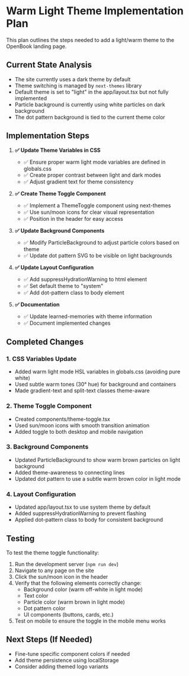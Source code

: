 # Warm Light Theme Implementation Plan

This plan outlines the steps needed to add a light/warm theme to the OpenBook landing page.

## Current State Analysis

- The site currently uses a dark theme by default
- Theme switching is managed by `next-themes` library
- Default theme is set to "light" in the app/layout.tsx but not fully implemented
- Particle background is currently using white particles on dark background
- The dot pattern background is tied to the current theme color

## Implementation Steps

1. **✅ Update Theme Variables in CSS**
   - ✅ Ensure proper warm light mode variables are defined in globals.css
   - ✅ Create proper contrast between light and dark modes
   - ✅ Adjust gradient text for theme consistency

2. **✅ Create Theme Toggle Component**
   - ✅ Implement a ThemeToggle component using next-themes
   - ✅ Use sun/moon icons for clear visual representation
   - ✅ Position in the header for easy access

3. **✅ Update Background Components**
   - ✅ Modify ParticleBackground to adjust particle colors based on theme
   - ✅ Update dot pattern SVG to be visible on light backgrounds

4. **✅ Update Layout Configuration**
   - ✅ Add suppressHydrationWarning to html element
   - ✅ Set default theme to "system"
   - ✅ Add dot-pattern class to body element

5. **✅ Documentation**
   - ✅ Update learned-memories with theme information
   - ✅ Document implemented changes

## Completed Changes

### 1. CSS Variables Update
- Added warm light mode HSL variables in globals.css (avoiding pure white)
- Used subtle warm tones (30° hue) for background and containers
- Made gradient-text and split-text classes theme-aware

### 2. Theme Toggle Component
- Created components/theme-toggle.tsx
- Used sun/moon icons with smooth transition animation
- Added toggle to both desktop and mobile navigation

### 3. Background Components
- Updated ParticleBackground to show warm brown particles on light background
- Added theme-awareness to connecting lines
- Updated dot pattern to use a subtle warm brown color in light mode

### 4. Layout Configuration
- Updated app/layout.tsx to use system theme by default
- Added suppressHydrationWarning to prevent flashing
- Applied dot-pattern class to body for consistent background

## Testing

To test the theme toggle functionality:
1. Run the development server (`npm run dev`)
2. Navigate to any page on the site
3. Click the sun/moon icon in the header
4. Verify that the following elements correctly change:
   - Background color (warm off-white in light mode)
   - Text color
   - Particle color (warm brown in light mode)
   - Dot pattern color
   - UI components (buttons, cards, etc.)
5. Test on mobile to ensure the toggle in the mobile menu works

## Next Steps (If Needed)

- Fine-tune specific component colors if needed
- Add theme persistence using localStorage
- Consider adding themed logo variants 